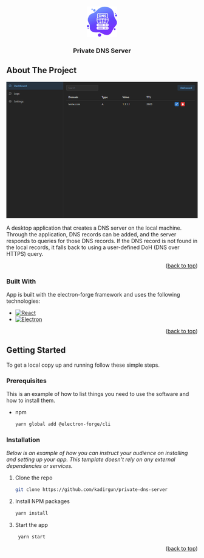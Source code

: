<a id="readme-top"></a>

<!-- PROJECT LOGO -->
<br />
<div align="center">
  <a href="https://github.com/othneildrew/Best-README-Template">
    <img src="src/assets/icon.png" alt="Logo" width="80" height="80">
  </a>

  <h3 align="center">Private DNS Server</h3>
</div>

<!-- ABOUT THE PROJECT -->

## About The Project

[![Product Name Screen Shot][product-screenshot]](https://example.com)

A desktop application that creates a DNS server on the local machine. Through the application, DNS records can be added, and the server responds to queries for those DNS records. If the DNS record is not found in the local records, it falls back to using a user-defined DoH (DNS over HTTPS) query.

<p align="right">(<a href="#readme-top">back to top</a>)</p>

### Built With

App is built with the electron-forge framework and uses the following technologies:

- [![React][React.js]][React-url]
- [![Electron][Electron.js]][Electron-url]

<p align="right">(<a href="#readme-top">back to top</a>)</p>

<!-- GETTING STARTED -->

## Getting Started

To get a local copy up and running follow these simple steps.

### Prerequisites

This is an example of how to list things you need to use the software and how to install them.

- npm
  ```sh
  yarn global add @electron-forge/cli
  ```

### Installation

_Below is an example of how you can instruct your audience on installing and setting up your app. This template doesn't rely on any external dependencies or services._

1. Clone the repo
   ```sh
   git clone https://github.com/kadirgun/private-dns-server
   ```
2. Install NPM packages
   ```sh
   yarn install
   ```
3. Start the app
   ```sh
    yarn start
   ```

<p align="right">(<a href="#readme-top">back to top</a>)</p>

[contributors-shield]: https://img.shields.io/github/contributors/othneildrew/Best-README-Template.svg?style=for-the-badge
[contributors-url]: https://github.com/othneildrew/Best-README-Template/graphs/contributors
[forks-shield]: https://img.shields.io/github/forks/othneildrew/Best-README-Template.svg?style=for-the-badge
[forks-url]: https://github.com/othneildrew/Best-README-Template/network/members
[stars-shield]: https://img.shields.io/github/stars/othneildrew/Best-README-Template.svg?style=for-the-badge
[stars-url]: https://github.com/othneildrew/Best-README-Template/stargazers
[issues-shield]: https://img.shields.io/github/issues/othneildrew/Best-README-Template.svg?style=for-the-badge
[issues-url]: https://github.com/othneildrew/Best-README-Template/issues
[product-screenshot]: images/screenshot.png
[React.js]: https://img.shields.io/badge/React-20232A?style=for-the-badge&logo=react&logoColor=61DAFB
[React-url]: https://reactjs.org/
[Electron.js]: https://img.shields.io/badge/Electron-1b1c26?style=for-the-badge&logo=electron&logoColor=47848F
[Electron-url]: https://www.electronjs.org/
